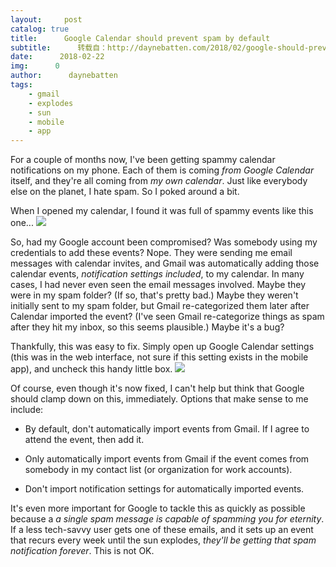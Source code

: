 ```yaml
---
layout:     post
catalog: true
title:      Google Calendar should prevent spam by default
subtitle:      转载自：http://daynebatten.com/2018/02/google-should-prevent-calendar-spam/
date:      2018-02-22
img:      0
author:      daynebatten
tags:
    - gmail
    - explodes
    - sun
    - mobile
    - app
---
```


For a couple of months now, I've been getting spammy calendar notifications on my phone. Each of them is coming *from Google Calendar* itself, and they're all coming from *my own calendar*. Just like everybody else on the planet, I hate spam. So I poked around a bit.

When I opened my calendar, I found it was full of spammy events like this one...
![](http://daynebatten.com/wp-content/uploads/2018/02/calendar_spam.jpg)


So, had my Google account been compromised? Was somebody using my credentials to add these events? Nope. They were sending me email messages with calendar invites, and Gmail was automatically adding those calendar events, *notification settings included*, to my calendar. In many cases, I had never even seen the email messages involved. Maybe they were in my spam folder? (If so, that's pretty bad.) Maybe they weren't initially sent to my spam folder, but Gmail re-categorized them later after Calendar imported the event? (I've seen Gmail re-categorize things as spam after they hit my inbox, so this seems plausible.) Maybe it's a bug?

Thankfully, this was easy to fix. Simply open up Google Calendar settings (this was in the web interface, not sure if this setting exists in the mobile app), and uncheck this handy little box.
![](http://daynebatten.com/wp-content/uploads/2018/02/calendar_setting.jpg)


Of course, even though it's now fixed, I can't help but think that Google should clamp down on this, immediately. Options that make sense to me include:

- By default, don't automatically import events from Gmail. If I agree to attend the event, then add it.

- Only automatically import events from Gmail if the event comes from somebody in my contact list (or organization for work accounts).

- Don't import notification settings for automatically imported events.


It's even more important for Google to tackle this as quickly as possible because a *a single spam message is capable of spamming you for eternity*. If a less tech-savvy user gets one of these emails, and it sets up an event that recurs every week until the sun explodes, *they'll be getting that spam notification forever*. This is not OK.
